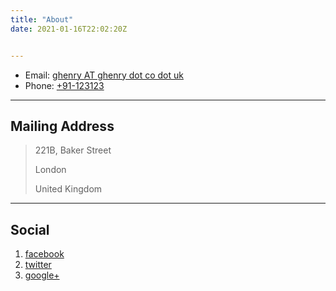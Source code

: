 ```yaml
---
title: "About"
date: 2021-01-16T22:02:20Z


---
```


* Email: [ghenry AT ghenry dot co dot uk](mailto:foo@xyz.com)
* Phone: [+91-123123](tel:+91-123123)

---

## Mailing Address

> 221B, Baker Street
>
> London
>
> United Kingdom

---

## Social

1. [facebook](#)
2. [twitter](#)
3. [google+](#)



